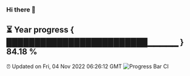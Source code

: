 ### Hi there 👋
⏳ Year progress { █████████████████████████▁▁▁▁▁ } 84.18 %
---
⏰ Updated on Fri, 04 Nov 2022 06:26:12 GMT
![Progress Bar CI](https://github.com/liununu/liununu/workflows/Progress%20Bar%20CI/badge.svg)
